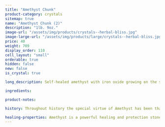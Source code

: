 ```yaml
---
title: "Amethyst Chunk"
product-category: crystals
sitemap: true
name: "Amethyst Chunk (2)"
description: "1lb. 9oz."
image-url: "/assets/img/products/crystals--herbal-bliss.jpg"
image-large-url: "/assets/img/products/large/crystals--herbal-bliss.jpg"
price: 40
weight: 709
display_order: 110
cell_layout: "small"
orderable: true
hidden: false
new: false
is_crystal: true

long_description: Self-healed amethyst with iron oxide growing on the side and in little brown spots in the tips. Amazing growth lines on each point with hidden rainbows. Every point is amazingly unique.

ingredients:

product-notes:

history: Throughout history the special virtue of Amethyst has been that of preventing drunkenness and overindulgence. Ancient Greeks and Romans routinely studded their goblets with Amethyst believing wine drunk from an Amethyst cup was powerless to intoxicate, and a stone worn on the body, especially at the navel, had a sobering effect, not only for inebriation but in over-zealousness in passion. Catholic bishops also wore Amethyst in a ring to protect from mystical intoxication. Kissing the ring kept others from similar mystical intoxication and kept them grounded in spiritual thought.

healing-properties: Amethyst is a powerful healing and protection stone. It is the February birthstone and is associated to the crown chakra, providing protection against psychic attack, enhancing psychic abilities, calming and stimulating the mind, and nourishing the spirit. For this reason amethyst has been historically used as a remedy for nightmares and insomnia, as well as to aid meditative focus.
---
```

